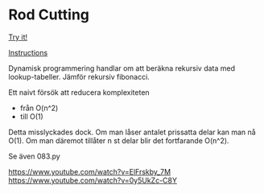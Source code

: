 # Rod Cutting

[Try it!](https://christernilsson.github.io/Lab/2018/083-RodCutting)

[Instructions](https://github.com/ChristerNilsson/Lab/tree/master/2018/084-RodCuttingInstructions#rod-cutting-instructions)

Dynamisk programmering handlar om att beräkna rekursiv data med lookup-tabeller. Jämför rekursiv fibonacci. 

Ett naivt försök att reducera komplexiteten
* från O(n^2) 
* till O(1)

Detta misslyckades dock. Om man låser antalet prissatta delar kan man nå O(1). Om man däremot tillåter n st delar blir det fortfarande O(n^2).

Se även 083.py

https://www.youtube.com/watch?v=ElFrskby_7M
https://www.youtube.com/watch?v=0y5UkZc-C8Y
